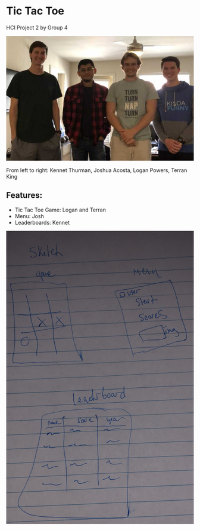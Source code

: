 # Tic Tac Toe 
HCI Project 2 by Group 4

![group](https://github.com/kennet22/P2.4/blob/master/groupImage.jpg?raw=false)

From left to right: Kennet Thurman, Joshua Acosta, Logan Powers, Terran King

## Features:
- Tic Tac Toe Game: Logan and Terran
- Menu: Josh
- Leaderboards: Kennet

![sketch](https://github.com/kennet22/P2.4/blob/master/tictactoeSketch.jpg?raw=true)


